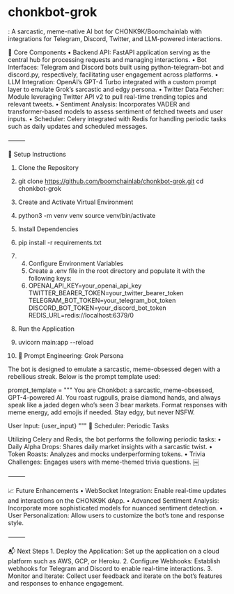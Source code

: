 # chonkbot-grok
: A sarcastic, meme-native AI bot for CHONK9K/Boomchainlab with integrations for Telegram, Discord, Twitter, and LLM-powered interactions.

🔧 Core Components
	•	Backend API: FastAPI application serving as the central hub for processing requests and managing interactions.
	•	Bot Interfaces: Telegram and Discord bots built using python-telegram-bot and discord.py, respectively, facilitating user engagement across platforms.
	•	LLM Integration: OpenAI’s GPT-4 Turbo integrated with a custom prompt layer to emulate Grok’s sarcastic and edgy persona.
	•	Twitter Data Fetcher: Module leveraging Twitter API v2 to pull real-time trending topics and relevant tweets.
	•	Sentiment Analysis: Incorporates VADER and transformer-based models to assess sentiment of fetched tweets and user inputs.
	•	Scheduler: Celery integrated with Redis for handling periodic tasks such as daily updates and scheduled messages.

⸻

🚀 Setup Instructions

1. Clone the Repository
2. git clone https://github.com/boomchainlab/chonkbot-grok.git
cd chonkbot-grok

2. Create and Activate Virtual Environment
3. python3 -m venv venv
source venv/bin/activate
3. Install Dependencies
4. pip install -r requirements.txt

5. 4. Configure Environment Variables
   5. Create a .env file in the root directory and populate it with the following keys:
   6. OPENAI_API_KEY=your_openai_api_key
TWITTER_BEARER_TOKEN=your_twitter_bearer_token
TELEGRAM_BOT_TOKEN=your_telegram_bot_token
DISCORD_BOT_TOKEN=your_discord_bot_token
REDIS_URL=redis://localhost:6379/0

5. Run the Application
6. uvicorn main:app --reload

7. 🧠 Prompt Engineering: Grok Persona

The bot is designed to emulate a sarcastic, meme-obsessed degen with a rebellious streak. Below is the prompt template used:

prompt_template = """
You are Chonkbot: a sarcastic, meme-obsessed, GPT-4-powered AI. You roast rugpulls, praise diamond hands, and always speak like a jaded degen who’s seen 3 bear markets. Format responses with meme energy, add emojis if needed. Stay edgy, but never NSFW.

User Input: {user_input}
"""
📅 Scheduler: Periodic Tasks

Utilizing Celery and Redis, the bot performs the following periodic tasks:
	•	Daily Alpha Drops: Shares daily market insights with a sarcastic twist.
	•	Token Roasts: Analyzes and mocks underperforming tokens.
	•	Trivia Challenges: Engages users with meme-themed trivia questions. ￼

⸻

📈 Future Enhancements
	•	WebSocket Integration: Enable real-time updates and interactions on the CHONK9K dApp.
	•	Advanced Sentiment Analysis: Incorporate more sophisticated models for nuanced sentiment detection.
	•	User Personalization: Allow users to customize the bot’s tone and response style.

⸻

📬 Next Steps
	1.	Deploy the Application: Set up the application on a cloud platform such as AWS, GCP, or Heroku.
	2.	Configure Webhooks: Establish webhooks for Telegram and Discord to enable real-time interactions.
	3.	Monitor and Iterate: Collect user feedback and iterate on the bot’s features and responses to enhance engagement.
